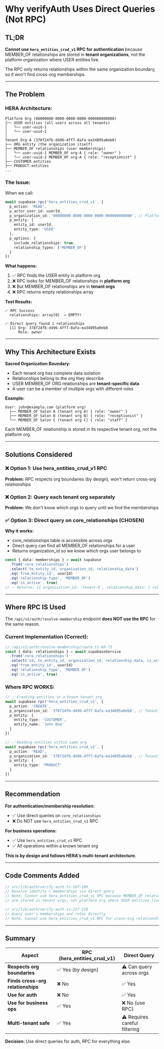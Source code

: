 # Why verifyAuth Uses Direct Queries (Not RPC)

## TL;DR

**Cannot use `hera_entities_crud_v1` RPC for authentication** because MEMBER_OF relationships are stored in **tenant organizations**, not the platform organization where USER entities live.

The RPC only returns relationships within the same organization boundary, so it won't find cross-org memberships.

---

## The Problem

### HERA Architecture:
```
Platform Org (00000000-0000-0000-0000-000000000000)
├── USER entities (all users across all tenants)
│   └── user-uuid-1
│   └── user-uuid-2
│
Tenant Org A (378f24fb-d496-4ff7-8afa-ea34895a0eb8)
├── ORG entity (the organization itself)
├── MEMBER_OF relationships (user memberships)
│   └── user-uuid-1 MEMBER_OF org-A { role: "owner" }
│   └── user-uuid-2 MEMBER_OF org-A { role: "receptionist" }
├── CUSTOMER entities
├── PRODUCT entities
...
```

### The Issue:

When we call:
```typescript
await supabase.rpc('hera_entities_crud_v1', {
  p_action: 'READ',
  p_actor_user_id: userId,
  p_organization_id: '00000000-0000-0000-0000-000000000000', // Platform org
  p_entity: {
    entity_id: userId,
    entity_type: 'USER'
  },
  p_options: {
    include_relationships: true,
    relationship_types: ['MEMBER_OF']
  }
})
```

**What happens:**
1. ✅ RPC finds the USER entity in platform org
2. ❌ RPC looks for MEMBER_OF relationships in **platform org**
3. ❌ But MEMBER_OF relationships are in **tenant orgs**
4. ❌ RPC returns empty relationships array

**Test Results:**
```
✅ RPC Success
  relationships: array[0]  ← EMPTY!

✅ Direct query found 1 relationships
  [1] Org: 378f24fb-d496-4ff7-8afa-ea34895a0eb8
      Role: owner
```

---

## Why This Architecture Exists

**Sacred Organization Boundary:**
- Each tenant org has complete data isolation
- Relationships belong to the org they describe
- USER MEMBER_OF ORG relationships are **tenant-specific data**
- A user can be a member of multiple orgs with different roles

**Example:**
```
User: john@example.com (platform org)
  ├── MEMBER_OF Salon A (tenant org A) { role: "owner" }
  ├── MEMBER_OF Salon B (tenant org B) { role: "receptionist" }
  └── MEMBER_OF Salon C (tenant org C) { role: "staff" }
```

Each MEMBER_OF relationship is stored in its respective tenant org, not the platform org.

---

## Solutions Considered

### ❌ Option 1: Use hera_entities_crud_v1 RPC
**Problem:** RPC respects org boundaries (by design), won't return cross-org relationships

### ❌ Option 2: Query each tenant org separately
**Problem:** We don't know which orgs to query until we find the memberships

### ✅ Option 3: Direct query on core_relationships (CHOSEN)
**Why it works:**
- core_relationships table is accessible across orgs
- Direct query can find all MEMBER_OF relationships for a user
- Returns organization_id so we know which orgs user belongs to

```typescript
const { data: memberships } = await supabase
  .from('core_relationships')
  .select('to_entity_id, organization_id, relationship_data')
  .eq('from_entity_id', userId)
  .eq('relationship_type', 'MEMBER_OF')
  .eq('is_active', true)
// ✅ Returns: [{ organization_id: 'tenant-A', relationship_data: { role: 'owner' } }]
```

---

## Where RPC IS Used

The `/api/v2/auth/resolve-membership` endpoint **does NOT use the RPC** for the same reason.

### Current Implementation (Correct):
```typescript
// /api/v2/auth/resolve-membership/route.ts:68-73
const { data: relationships } = await supabaseService
  .from('core_relationships')
  .select('id, to_entity_id, organization_id, relationship_data, is_active')
  .eq('from_entity_id', userId)
  .eq('relationship_type', 'MEMBER_OF')
  .eq('is_active', true)
```

### Where RPC WORKS:
```typescript
// ✅ Creating entities in a known tenant org
await supabase.rpc('hera_entities_crud_v1', {
  p_action: 'CREATE',
  p_organization_id: '378f24fb-d496-4ff7-8afa-ea34895a0eb8', // Tenant org
  p_entity: {
    entity_type: 'CUSTOMER',
    entity_name: 'John Doe'
  }
})

// ✅ Reading entities within same org
await supabase.rpc('hera_entities_crud_v1', {
  p_action: 'READ',
  p_organization_id: '378f24fb-d496-4ff7-8afa-ea34895a0eb8', // Tenant org
  p_entity: {
    entity_type: 'PRODUCT'
  }
})
```

---

## Recommendation

**For authentication/membership resolution:**
- ✅ Use direct queries on `core_relationships`
- ❌ Do NOT use `hera_entities_crud_v1` RPC

**For business operations:**
- ✅ Use `hera_entities_crud_v1` RPC
- ✅ All operations within a known tenant org

**This is by design and follows HERA's multi-tenant architecture.**

---

## Code Comments Added

```typescript
// src/lib/auth/verify-auth.ts:107-109
// Resolve identity + memberships via direct query
// Note: Cannot use hera_entities_crud_v1 RPC because MEMBER_OF relationships
// are stored in tenant orgs, not platform org where USER entities live
```

```typescript
// src/lib/auth/verify-auth.ts:217-218
// Query user's memberships and roles directly
// Note: Cannot use hera_entities_crud_v1 RPC for cross-org relationship queries
```

---

## Summary

| Aspect | RPC (hera_entities_crud_v1) | Direct Query |
|--------|---------------------------|--------------|
| **Respects org boundaries** | ✅ Yes (by design) | ⚠️ Can query across orgs |
| **Finds cross-org relationships** | ❌ No | ✅ Yes |
| **Use for auth** | ❌ No | ✅ Yes |
| **Use for business ops** | ✅ Yes | ❌ No (use RPC) |
| **Multi-tenant safe** | ✅ Yes | ⚠️ Requires careful filtering |

**Decision:** Use direct queries for auth, RPC for everything else.
